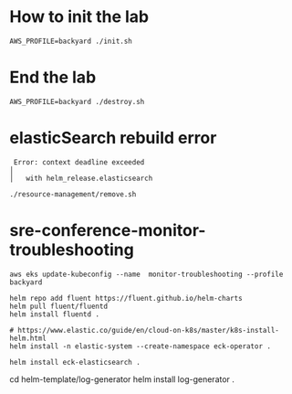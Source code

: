 # How to init the lab
```
AWS_PROFILE=backyard ./init.sh
```

# End the lab
```
AWS_PROFILE=backyard ./destroy.sh
```

# elasticSearch rebuild error
```
 Error: context deadline exceeded
│ 
│   with helm_release.elasticsearch
```
```
./resource-management/remove.sh
```


# sre-conference-monitor-troubleshooting
```
aws eks update-kubeconfig --name  monitor-troubleshooting --profile backyard
```

```
helm repo add fluent https://fluent.github.io/helm-charts
helm pull fluent/fluentd
helm install fluentd .

# https://www.elastic.co/guide/en/cloud-on-k8s/master/k8s-install-helm.html
helm install -n elastic-system --create-namespace eck-operator .
```

```
helm install eck-elasticsearch .
```
cd helm-template/log-generator
helm install log-generator .

```



